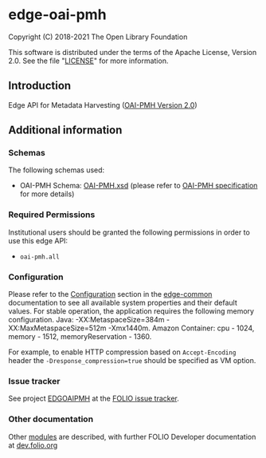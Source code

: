 # edge-oai-pmh

Copyright (C) 2018-2021 The Open Library Foundation

This software is distributed under the terms of the Apache License,
Version 2.0. See the file "[LICENSE](LICENSE)" for more information.

## Introduction
Edge API for Metadata Harvesting ([OAI-PMH Version 2.0](http://www.openarchives.org/OAI/openarchivesprotocol.html))

## Additional information
### Schemas
The following schemas used:
 + OAI-PMH Schema: [OAI-PMH.xsd](http://www.openarchives.org/OAI/2.0/OAI-PMH.xsd) (please refer to [OAI-PMH specification](http://www.openarchives.org/OAI/openarchivesprotocol.html#OAIPMHschema) for more details)

### Required Permissions
Institutional users should be granted the following permissions in order to use this edge API:
- `oai-pmh.all`

### Configuration
Please refer to the [Configuration](https://github.com/folio-org/edge-common/blob/master/README.md#configuration) section in the [edge-common](https://github.com/folio-org/edge-common/blob/master/README.md) documentation to see all available system properties and their default values.
For stable operation, the application requires the following memory configuration. Java: -XX:MetaspaceSize=384m -XX:MaxMetaspaceSize=512m -Xmx1440m. Amazon Container: cpu - 1024, memory - 1512, memoryReservation - 1360.

For example, to enable HTTP compression based on `Accept-Encoding` header the `-Dresponse_compression=true` should be specified as VM option.

### Issue tracker
See project [EDGOAIPMH](https://issues.folio.org/browse/EDGOAIPMH)
at the [FOLIO issue tracker](https://dev.folio.org/guidelines/issue-tracker).

### Other documentation
Other [modules](https://dev.folio.org/source-code/#server-side) are described,
with further FOLIO Developer documentation at
[dev.folio.org](https://dev.folio.org/)
